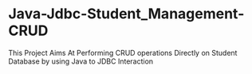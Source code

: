 # Java-Jdbc-Student_Management-CRUD
This Project Aims At Performing CRUD operations Directly on Student Database by using Java to JDBC Interaction
